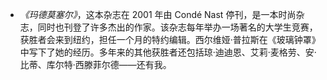 * *《玛德莫塞尔》*，这本杂志在 2001 年由 Condé Nast 停刊，是一本时尚杂志，同时也刊登了许多杰出的作家。该杂志每年举办一场著名的大学生竞赛，获胜者会来到纽约，担任一个月的特约编辑。西尔维娅·普拉斯在《玻璃钟罩》中写下了她的经历。多年来的其他获胜者还包括琼·迪迪恩、艾莉·麦格劳、安·比蒂、库尔特·西滕菲尔德——还有我。
